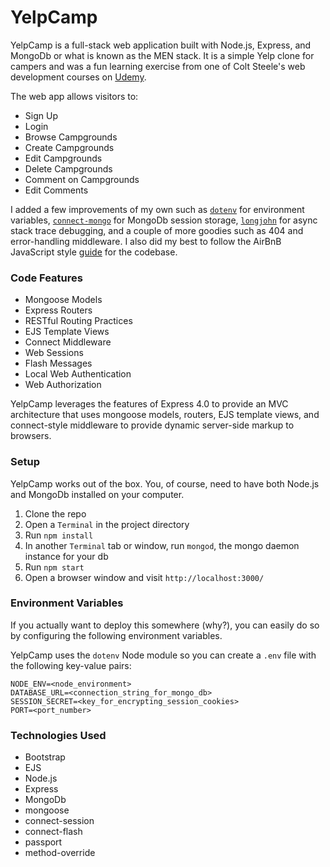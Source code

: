 # YelpCamp

YelpCamp is a full-stack web application built with Node.js, Express, and MongoDb or what is known as the MEN stack. It is a simple Yelp clone for campers and was a fun learning exercise from one of Colt Steele's web development courses on [Udemy](https://www.udemy.com/the-web-developer-bootcamp/learn/v4/overview).

The web app allows visitors to:
* Sign Up
* Login
* Browse Campgrounds
* Create Campgrounds
* Edit Campgrounds
* Delete Campgrounds
* Comment on Campgrounds
* Edit Comments

I added a few improvements of my own such as [`dotenv`](https://www.npmjs.com/package/dotenv) for environment variables, [`connect-mongo`](https://github.com/jdesboeufs/connect-mongo) for MongoDb session storage, [`longjohn`](https://github.com/mattinsler/longjohn) for async stack trace debugging, and a couple of more goodies such as 404 and error-handling middleware. I also did my best to follow the AirBnB JavaScript style [guide](https://github.com/airbnb/javascript) for the codebase.

### Code Features

* Mongoose Models
* Express Routers
* RESTful Routing Practices
* EJS Template Views
* Connect Middleware
* Web Sessions
* Flash Messages
* Local Web Authentication
* Web Authorization

YelpCamp leverages the features of Express 4.0 to provide an MVC architecture that uses mongoose models, routers, EJS template views, and connect-style middleware to provide dynamic server-side markup to browsers.

### Setup

YelpCamp works out of the box. You, of course, need to have both Node.js and MongoDb installed on your computer.

1. Clone the repo
2. Open a `Terminal` in the project directory
3. Run `npm install`
4. In another `Terminal` tab or window, run `mongod`, the mongo daemon instance for your db
5. Run `npm start`
6. Open a browser window and visit `http://localhost:3000/`

### Environment Variables

If you actually want to deploy this somewhere (why?), you can easily do so by configuring the following environment variables. 

YelpCamp uses the `dotenv` Node module so you can create a `.env` file with the following key-value pairs:

```
NODE_ENV=<node_environment>
DATABASE_URL=<connection_string_for_mongo_db>
SESSION_SECRET=<key_for_encrypting_session_cookies>
PORT=<port_number>
```

### Technologies Used

* Bootstrap
* EJS
* Node.js
* Express
* MongoDb
* mongoose
* connect-session
* connect-flash
* passport
* method-override
